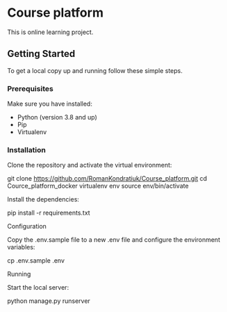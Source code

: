 # Course platform

This is online learning project.

## Getting Started

To get a local copy up and running follow these simple steps.

### Prerequisites

Make sure you have installed:

- Python (version 3.8 and up)
- Pip
- Virtualenv

### Installation

Clone the repository and activate the virtual environment:

git clone https://github.com/RomanKondratiuk/Course_platform.git
cd Cource_platform_docker
virtualenv env
source env/bin/activate

Install the dependencies:

pip install -r requirements.txt

Configuration

Copy the .env.sample file to a new .env file and configure the environment variables:

cp .env.sample .env

Running

Start the local server:

python manage.py runserver
